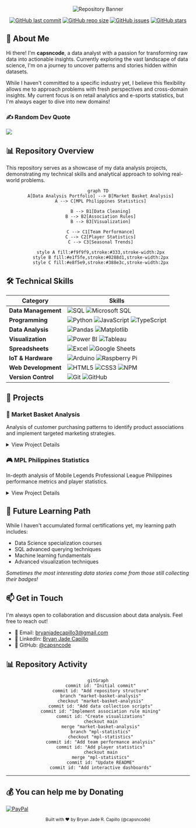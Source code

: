 
<div align="center">
  
  ![Repository Banner](https://raw.githubusercontent.com/capsncode/data-analysis-portfolio/main/assets/banner.svg)

  [![GitHub last commit](https://img.shields.io/github/last-commit/capsncode/data-analysis-portfolio)](https://github.com/capsncode/data-analysis-portfolio/commits/main)
  [![GitHub repo size](https://img.shields.io/github/repo-size/capsncode/data-analysis-portfolio)](https://github.com/capsncode/data-analysis-portfolio)
  [![GitHub issues](https://img.shields.io/github/issues/capsncode/data-analysis-portfolio)](https://github.com/capsncode/data-analysis-portfolio/issues)
  [![GitHub stars](https://img.shields.io/github/stars/capsncode/data-analysis-portfolio)](https://github.com/capsncode/data-analysis-portfolio/stargazers)
  
</div>

## 👋 About Me

Hi there! I'm **capsncode**, a data analyst with a passion for transforming raw data into actionable insights. Currently exploring the vast landscape of data science, I'm on a journey to uncover patterns and stories hidden within datasets.

While I haven't committed to a specific industry yet, I believe this flexibility allows me to approach problems with fresh perspectives and cross-domain insights. My current focus is on retail analytics and e-sports statistics, but I'm always eager to dive into new domains!

### ✍️ Random Dev Quote
![](https://quotes-github-readme.vercel.app/api?type=horizontal&theme=radical)

## 📊 Repository Overview

This repository serves as a showcase of my data analysis projects, demonstrating my technical skills and analytical approach to solving real-world problems.

<div align="center">
  
  ```mermaid
  graph TD
    A[Data Analysis Portfolio] --> B[Market Basket Analysis]
    A --> C[MPL Philippines Statistics]
    
    B --> B1[Data Cleaning]
    B --> B2[Association Rules]
    B --> B3[Visualization]
    
    C --> C1[Team Performance]
    C --> C2[Player Statistics]
    C --> C3[Seasonal Trends]
    
    style A fill:#f9f9f9,stroke:#333,stroke-width:2px
    style B fill:#e1f5fe,stroke:#0288d1,stroke-width:2px
    style C fill:#e8f5e9,stroke:#388e3c,stroke-width:2px
  ```
  
</div>

## 🛠️ Technical Skills

<div align="center">
  
  | Category | Skills |
  |----------|--------|
  | **Data Management** | ![SQL](https://img.shields.io/badge/-SQL-4479A1?style=flat&logo=postgresql&logoColor=white) ![Microsoft SQL](https://img.shields.io/badge/-Microsoft%20SQL-CC2927?style=flat&logo=microsoftsqlserver&logoColor=white) |
  | **Programming** | ![Python](https://img.shields.io/badge/-Python-3776AB?style=flat&logo=python&logoColor=white) ![JavaScript](https://img.shields.io/badge/-JavaScript-F7DF1E?style=flat&logo=javascript&logoColor=black) ![TypeScript](https://img.shields.io/badge/-TypeScript-3178C6?style=flat&logo=typescript&logoColor=white) |
  | **Data Analysis** | ![Pandas](https://img.shields.io/badge/-Pandas-150458?style=flat&logo=pandas&logoColor=white) ![Matplotlib](https://img.shields.io/badge/-Matplotlib-11557c?style=flat) |
  | **Visualization** | ![Power BI](https://img.shields.io/badge/-Power%20BI-F2C811?style=flat&logo=powerbi&logoColor=black) ![Tableau](https://img.shields.io/badge/-Tableau-E97627?style=flat&logo=tableau&logoColor=white) |
  | **Spreadsheets** | ![Excel](https://img.shields.io/badge/-Excel-217346?style=flat&logo=microsoftexcel&logoColor=white) ![Google Sheets](https://img.shields.io/badge/-Google%20Sheets-34A853?style=flat&logo=googlesheets&logoColor=white) |
  | **IoT & Hardware** | ![Arduino](https://img.shields.io/badge/-Arduino-00979D?style=flat&logo=arduino&logoColor=white) ![Raspberry Pi](https://img.shields.io/badge/-Raspberry%20Pi-A22846?style=flat&logo=raspberrypi&logoColor=white) |
  | **Web Development** | ![HTML5](https://img.shields.io/badge/-HTML5-E34F26?style=flat&logo=html5&logoColor=white) ![CSS3](https://img.shields.io/badge/-CSS3-1572B6?style=flat&logo=css3&logoColor=white) ![NPM](https://img.shields.io/badge/-NPM-CB3837?style=flat&logo=npm&logoColor=white) |
  | **Version Control** | ![Git](https://img.shields.io/badge/-Git-F05032?style=flat&logo=git&logoColor=white) ![GitHub](https://img.shields.io/badge/-GitHub-181717?style=flat&logo=github&logoColor=white) |
  
</div>

## 📂 Projects

### 🛒 Market Basket Analysis
Analysis of customer purchasing patterns to identify product associations and implement targeted marketing strategies.

<details>
<summary>View Project Details</summary>

#### Overview
This project applies association rule mining techniques to transaction data to uncover relationships between products frequently purchased together.

#### Key Findings
- Identified top 10 product pairs with highest association rules
- Discovered seasonal buying patterns across product categories
- Created visualizations of product networks and clusters

#### Technologies Used
- Python (Pandas, Matplotlib, Apriori algorithm)
- SQL for data extraction and preprocessing
- Power BI for interactive dashboards

</details>

### 🎮 MPL Philippines Statistics
In-depth analysis of Mobile Legends Professional League Philippines performance metrics and player statistics.

<details>
<summary>View Project Details</summary>

#### Overview
Statistical analysis of MPL Philippines data to identify performance patterns, player strengths, and strategic insights.

#### Key Areas
- Team performance analysis across seasons
- Player efficiency metrics and rankings
- Meta trends and hero selection patterns

#### Technologies Used
- Python for statistical analysis
- Tableau for interactive visualizations
- Excel for data cleaning and preliminary analysis

</details>

## 🚀 Future Learning Path

While I haven't accumulated formal certifications yet, my learning path includes:
- Data Science specialization courses
- SQL advanced querying techniques
- Machine learning fundamentals
- Advanced visualization techniques

*Sometimes the most interesting data stories come from those still collecting their badges!*

## 📫 Get in Touch

I'm always open to collaboration and discussion about data analysis. Feel free to reach out!

- 📧 Email: [bryanjadecapillo3@gmail.com](mailto:bryanjadecapillo3@gmail.com)
- 💼 LinkedIn: [Bryan Jade Capillo](https://www.linkedin.com/in/bryan-jade-capillo)
- 🐙 GitHub: [@capsncode](https://github.com/capsncode)

## 📊 Repository Activity

<div align="center">
  
  ```mermaid
  gitGraph
    commit id: "Initial commit"
    commit id: "Add repository structure"
    branch "market-basket-analysis"
    checkout "market-basket-analysis"
    commit id: "Add data collection scripts"
    commit id: "Implement association rule mining"
    commit id: "Create visualizations"
    checkout main
    merge "market-basket-analysis"
    branch "mpl-statistics"
    checkout "mpl-statistics"
    commit id: "Add team performance analysis"
    commit id: "Add player statistics"
    checkout main
    merge "mpl-statistics"
    commit id: "Update README"
    commit id: "Add interactive dashboards"
  ```
  
</div>

---

  ## 💰 You can help me by Donating
  [![PayPal](https://img.shields.io/badge/PayPal-00457C?style=for-the-badge&logo=paypal&logoColor=white)](https://paypal.me/capsncode) 

<div align="center">
  <sub>Built with ❤️ by Bryan Jade R. Capillo (@capsncode)</sub>
</div>
